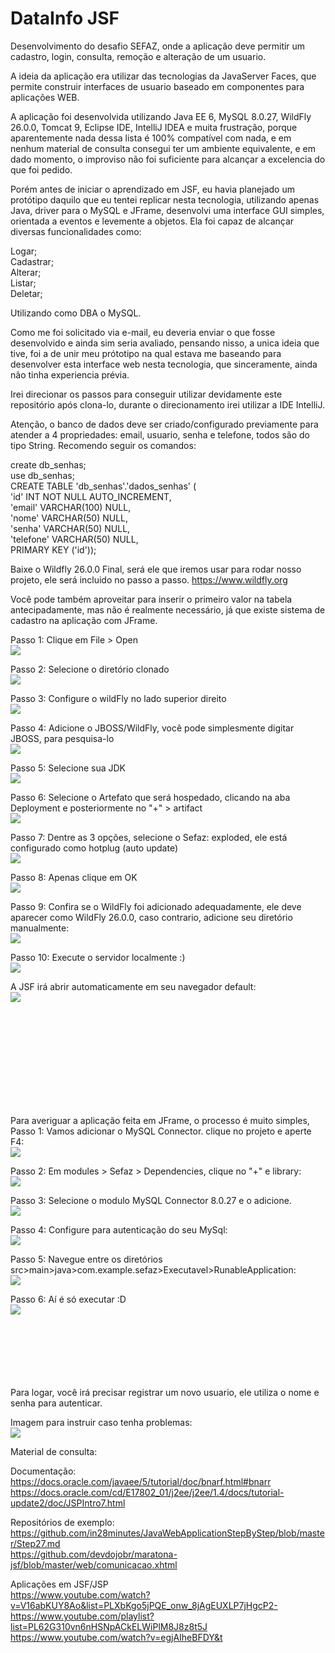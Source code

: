 # DataInfo JSF

Desenvolvimento do desafio SEFAZ, onde a aplicação deve permitir um cadastro, login, consulta, remoção e alteração de um usuario.

A ideia da aplicação era utilizar das tecnologias da JavaServer Faces, que permite construir interfaces de usuario
baseado em componentes para aplicações WEB.

A aplicação foi desenvolvida utilizando Java EE 6, MySQL 8.0.27, WildFly 26.0.0, Tomcat 9,  Eclipse IDE, IntelliJ IDEA e 
muita frustração, porque aparentemente nada dessa lista é 100% compatível com nada, e em nenhum material de consulta
consegui ter um ambiente equivalente, e em dado momento, o improviso não foi suficiente para alcançar a excelencia 
do que foi pedido.

Porém antes de iniciar o aprendizado em JSF, eu havia planejado um protótipo daquilo que eu tentei replicar
nesta tecnologia, utilizando apenas Java, driver para o MySQL e JFrame, desenvolvi uma interface GUI simples,
orientada a eventos e levemente a objetos. Ela foi capaz de alcançar diversas funcionalidades como:

Logar;  <br>
Cadastrar;  <br>
Alterar;  <br>
Listar; <br>
Deletar;  <br>

Utilizando como DBA o MySQL.

Como me foi solicitado via e-mail, eu deveria enviar o que fosse desenvolvido e ainda sim seria avaliado,
pensando nisso, a unica ideia que tive, foi a de unir meu prótotipo na qual estava me baseando para
desenvolver esta interface web nesta tecnologia, que sinceramente, ainda não tinha experiencia prévia.

Irei direcionar os passos para conseguir utilizar devidamente este repositório após clona-lo,
durante o direcionamento irei utilizar a IDE IntelliJ.

Atenção, o banco de dados deve ser criado/configurado previamente para atender a 4 propriedades: email, 
usuario, senha e telefone, todos são do tipo String.
Recomendo seguir os comandos:

create db_senhas;  <br>
use db_senhas; <br>
CREATE TABLE 'db_senhas'.'dados_senhas' ( <br>
  'id' INT NOT NULL AUTO_INCREMENT, <br>
  'email' VARCHAR(100) NULL,  <br>
  'nome' VARCHAR(50) NULL,  <br>
  'senha' VARCHAR(50) NULL, <br>
  'telefone' VARCHAR(50) NULL,  <br>
  PRIMARY KEY ('id'));  <br>
  
  Baixe o Wildfly 26.0.0 Final, será ele que iremos usar para rodar nosso projeto, ele será incluido no passo a passo.
  https://www.wildfly.org
  
  Você pode também aproveitar para inserir o primeiro valor na tabela antecipadamente, mas não
  é realmente necessário, já que existe sistema de cadastro na aplicação com JFrame.

Passo 1: Clique em File > Open  <br>
<img src="https://cdn.discordapp.com/attachments/887792356223508541/924080602741870613/Screenshot_47.png" >

Passo 2: Selecione o diretório clonado  <br>
<img src="https://media.discordapp.net/attachments/887792356223508541/924080602188234833/Screenshot_49.png">

Passo 3: Configure o wildFly no lado superior direito <br>
<img src="https://media.discordapp.net/attachments/887792356223508541/924080601995292722/Screenshot_50.png?width=1279&height=676">

Passo 4: Adicione o JBOSS/WildFly, você pode simplesmente digitar JBOSS, para pesquisa-lo <br>
<img src="https://media.discordapp.net/attachments/887792356223508541/924080601777201172/Screenshot_51.png?width=1030&height=676">

Passo 5: Selecione sua JDK  <br>
<img src="https://media.discordapp.net/attachments/887792356223508541/924080601546489916/Screenshot_52.png?width=997&height=676">

Passo 6: Selecione o Artefato que será hospedado, clicando na aba Deployment e posteriormente no "+" > artifact <br>
<img src="https://media.discordapp.net/attachments/887792356223508541/924080601340989440/Screenshot_53.png?width=973&height=676">

Passo 7: Dentre as 3 opções, selecione o Sefaz: exploded, ele está configurado como hotplug (auto update) <br>
<img src="https://media.discordapp.net/attachments/887792356223508541/924080601122893894/Screenshot_54.png?width=981&height=676">

Passo 8: Apenas clique em OK  <br>
<img src="https://media.discordapp.net/attachments/887792356223508541/924080600913174558/Screenshot_55.png?width=991&height=676">

Passo 9: Confira se o WildFly foi adicionado adequadamente, ele deve aparecer como WildFly 26.0.0, caso contrario, adicione 
seu diretório manualmente:  <br>
<img src="https://media.discordapp.net/attachments/887792356223508541/924080631347040306/Screenshot_57.png?width=1166&height=676">

Passo 10: Execute o servidor localmente :)  <br>
<img src="https://media.discordapp.net/attachments/887792356223508541/924080600657305631/Screenshot_56.png?width=1245&height=676">

A JSF irá abrir automaticamente em seu navegador default: <br>
<img src="https://cdn.discordapp.com/attachments/887792356223508541/924080630659170324/Screenshot_59.png">

<br><br><br><br><br><br><br><br><br>




Para averiguar a aplicação feita em JFrame, o processo é muito simples,  <br>
Passo 1: Vamos adicionar o MySQL Connector. clique no projeto e aperte F4:  <br>
<img src="https://media.discordapp.net/attachments/887792356223508541/924086995955879976/Screenshot_62.png?width=1114&height=676">

Passo 2: Em modules > Sefaz > Dependencies, clique no "+" e library:    <br>
<img src="https://media.discordapp.net/attachments/887792356223508541/924086995645530153/Screenshot_63.png?width=815&height=676">

Passo 3: Selecione o modulo MySQL Connector 8.0.27 e o adicione.  <br>
<img src="https://media.discordapp.net/attachments/887792356223508541/924086995414810695/Screenshot_64.png">

Passo 4: Configure para autenticação do seu MySql:      <br>
<img src="https://cdn.discordapp.com/attachments/887792356223508541/924091590132260874/Screenshot_66.png">

Passo 5: Navegue entre os diretórios src>main>java>com.example.sefaz>Executavel>RunableApplication: <br>
<img src="https://media.discordapp.net/attachments/887792356223508541/924084989874815016/Screenshot_60.png">
    
Passo 6: Aí é só executar :D    <br>
<img src="https://media.discordapp.net/attachments/887792356223508541/924086996194979870/Screenshot_61.png?width=461&height=676">
<br>
<br>
<br>
<br>
<br>
<br>
<br>

Para logar, você irá precisar registrar um novo usuario, ele utiliza o nome e senha para autenticar.


Imagem para instruir caso tenha problemas:  <br>
<img src="https://cdn.discordapp.com/attachments/887792356223508541/924090233799200818/Screenshot_65.png">



Material de consulta:   <br>

Documentação:          <br>
https://docs.oracle.com/javaee/5/tutorial/doc/bnarf.html#bnarr  <br>
https://docs.oracle.com/cd/E17802_01/j2ee/j2ee/1.4/docs/tutorial-update2/doc/JSPIntro7.html  <br>

Repositórios de exemplo:      <br>
https://github.com/in28minutes/JavaWebApplicationStepByStep/blob/master/Step27.md  <br>
https://github.com/devdojobr/maratona-jsf/blob/master/web/comunicacao.xhtml  <br>

Aplicações em JSF/JSP     <br>
https://www.youtube.com/watch?v=V16abKUY8Ao&list=PLXbKgo5jPQE_onw_8jAgEUXLP7jHgcP2-  <br>
https://www.youtube.com/playlist?list=PL62G310vn6nHSNpACkELWiPlM8J8z8t5J  <br>
https://www.youtube.com/watch?v=egjAIheBFDY&t  <br>


